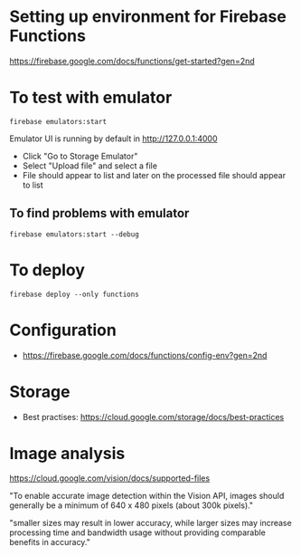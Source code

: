 # Setting up environment for Firebase Functions

https://firebase.google.com/docs/functions/get-started?gen=2nd

# To test with emulator

    firebase emulators:start

Emulator UI is running by default in http://127.0.0.1:4000

- Click "Go to Storage Emulator"
- Select "Upload file" and select a file
- File should appear to list and later on the processed file should appear to list

## To find problems with emulator

    firebase emulators:start --debug

# To deploy

    firebase deploy --only functions

# Configuration

- https://firebase.google.com/docs/functions/config-env?gen=2nd

# Storage

- Best practises: https://cloud.google.com/storage/docs/best-practices

# Image analysis

https://cloud.google.com/vision/docs/supported-files

"To enable accurate image detection within the Vision API, images should generally be a minimum of 640 x 480 pixels (about 300k pixels)."

"smaller sizes may result in lower accuracy, while larger sizes may increase processing time and bandwidth usage without providing comparable benefits in accuracy."